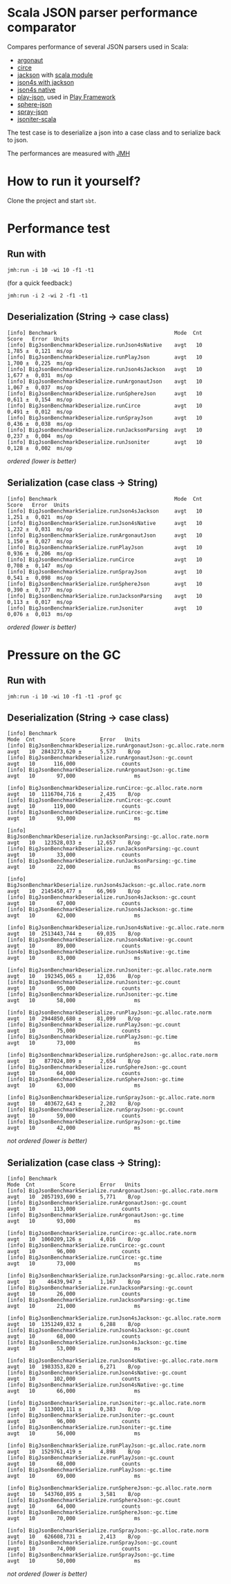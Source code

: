 Scala JSON parser performance comparator
========================================

Compares performance of several JSON parsers used in Scala:

- [argonaut](http://argonaut.io/)
- [circe](https://circe.github.io/circe/)
- [jackson](http://wiki.fasterxml.com/JacksonHome) with [scala module](https://github.com/FasterXML/jackson-module-scala)
- [json4s with jackson](https://github.com/json4s/json4s#jackson)
- [json4s native](https://github.com/json4s/json4s)
- [play-json](https://www.playframework.com/documentation/latest/ScalaJson), used in [Play Framework](https://www.playframework.com/)
- [sphere-json](https://github.com/sphereio/sphere-scala-libs/tree/master/json)
- [spray-json](https://github.com/spray/spray-json)
- [jsoniter-scala](https://github.com/plokhotnyuk/jsoniter-scala)

The test case is to deserialize a json into a case class and to serialize back to json.

The performances are measured with [JMH](https://github.com/ktoso/sbt-jmh)

# How to run it yourself?

Clone the project and start `sbt`.


# Performance test

## Run with

    jmh:run -i 10 -wi 10 -f1 -t1

(for a quick feedback:)

    jmh:run -i 2 -wi 2 -f1 -t1


## Deserialization (String -> case class)

```
[info] Benchmark                                      Mode  Cnt   Score   Error  Units
[info] BigJsonBenchmarkDeserialize.runJson4sNative    avgt   10   1,785 ±  0,121  ms/op
[info] BigJsonBenchmarkDeserialize.runPlayJson        avgt   10   1,700 ±  0,225  ms/op
[info] BigJsonBenchmarkDeserialize.runJson4sJackson   avgt   10   1,677 ±  0,031  ms/op
[info] BigJsonBenchmarkDeserialize.runArgonautJson    avgt   10   1,067 ±  0,037  ms/op
[info] BigJsonBenchmarkDeserialize.runSphereJson      avgt   10   0,611 ±  0,154  ms/op
[info] BigJsonBenchmarkDeserialize.runCirce           avgt   10   0,491 ±  0,012  ms/op
[info] BigJsonBenchmarkDeserialize.runSprayJson       avgt   10   0,436 ±  0,038  ms/op
[info] BigJsonBenchmarkDeserialize.runJacksonParsing  avgt   10   0,237 ±  0,004  ms/op
[info] BigJsonBenchmarkDeserialize.runJsoniter        avgt   10   0,128 ±  0,002  ms/op
```
_ordered (lower is better)_

## Serialization (case class -> String)

```
[info] Benchmark                                      Mode  Cnt   Score   Error  Units
[info] BigJsonBenchmarkSerialize.runJson4sJackson     avgt   10   1,251 ±  0,021  ms/op
[info] BigJsonBenchmarkSerialize.runJson4sNative      avgt   10   1,232 ±  0,031  ms/op
[info] BigJsonBenchmarkSerialize.runArgonautJson      avgt   10   1,150 ±  0,027  ms/op
[info] BigJsonBenchmarkSerialize.runPlayJson          avgt   10   0,936 ±  0,206  ms/op
[info] BigJsonBenchmarkSerialize.runCirce             avgt   10   0,708 ±  0,147  ms/op
[info] BigJsonBenchmarkSerialize.runSprayJson         avgt   10   0,541 ±  0,098  ms/op
[info] BigJsonBenchmarkSerialize.runSphereJson        avgt   10   0,390 ±  0,177  ms/op
[info] BigJsonBenchmarkSerialize.runJacksonParsing    avgt   10   0,113 ±  0,017  ms/op
[info] BigJsonBenchmarkSerialize.runJsoniter          avgt   10   0,076 ±  0,013  ms/op
```
_ordered (lower is better)_

# Pressure on the GC

## Run with

    jmh:run -i 10 -wi 10 -f1 -t1 -prof gc

## Deserialization (String -> case class)

```
[info] Benchmark                                                          Mode  Cnt        Score        Error   Units
[info] BigJsonBenchmarkDeserialize.runArgonautJson:·gc.alloc.rate.norm    avgt   10  2843273,620 ±      5,573    B/op
[info] BigJsonBenchmarkDeserialize.runArgonautJson:·gc.count              avgt   10      116,000               counts
[info] BigJsonBenchmarkDeserialize.runArgonautJson:·gc.time               avgt   10       97,000                   ms

[info] BigJsonBenchmarkDeserialize.runCirce:·gc.alloc.rate.norm           avgt   10  1116704,716 ±      2,435    B/op
[info] BigJsonBenchmarkDeserialize.runCirce:·gc.count                     avgt   10      119,000               counts
[info] BigJsonBenchmarkDeserialize.runCirce:·gc.time                      avgt   10       93,000                   ms

[info] BigJsonBenchmarkDeserialize.runJacksonParsing:·gc.alloc.rate.norm  avgt   10   123528,033 ±     12,657    B/op
[info] BigJsonBenchmarkDeserialize.runJacksonParsing:·gc.count            avgt   10       33,000               counts
[info] BigJsonBenchmarkDeserialize.runJacksonParsing:·gc.time             avgt   10       22,000                   ms

[info] BigJsonBenchmarkDeserialize.runJson4sJackson:·gc.alloc.rate.norm   avgt   10  2145450,477 ±     66,969    B/op
[info] BigJsonBenchmarkDeserialize.runJson4sJackson:·gc.count             avgt   10       67,000               counts
[info] BigJsonBenchmarkDeserialize.runJson4sJackson:·gc.time              avgt   10       62,000                   ms

[info] BigJsonBenchmarkDeserialize.runJson4sNative:·gc.alloc.rate.norm    avgt   10  2513443,744 ±     69,035    B/op
[info] BigJsonBenchmarkDeserialize.runJson4sNative:·gc.count              avgt   10       89,000               counts
[info] BigJsonBenchmarkDeserialize.runJson4sNative:·gc.time               avgt   10       83,000                   ms

[info] BigJsonBenchmarkDeserialize.runJsoniter:·gc.alloc.rate.norm        avgt   10   192345,065 ±     12,036    B/op
[info] BigJsonBenchmarkDeserialize.runJsoniter:·gc.count                  avgt   10       95,000               counts
[info] BigJsonBenchmarkDeserialize.runJsoniter:·gc.time                   avgt   10       58,000                   ms

[info] BigJsonBenchmarkDeserialize.runPlayJson:·gc.alloc.rate.norm        avgt   10  2944850,680 ±     81,099    B/op
[info] BigJsonBenchmarkDeserialize.runPlayJson:·gc.count                  avgt   10       75,000               counts
[info] BigJsonBenchmarkDeserialize.runPlayJson:·gc.time                   avgt   10       73,000                   ms

[info] BigJsonBenchmarkDeserialize.runSphereJson:·gc.alloc.rate.norm      avgt   10   877024,809 ±      2,654    B/op
[info] BigJsonBenchmarkDeserialize.runSphereJson:·gc.count                avgt   10       64,000               counts
[info] BigJsonBenchmarkDeserialize.runSphereJson:·gc.time                 avgt   10       63,000                   ms

[info] BigJsonBenchmarkDeserialize.runSprayJson:·gc.alloc.rate.norm       avgt   10   403672,643 ±      2,202    B/op
[info] BigJsonBenchmarkDeserialize.runSprayJson:·gc.count                 avgt   10       59,000               counts
[info] BigJsonBenchmarkDeserialize.runSprayJson:·gc.time                  avgt   10       42,000                   ms
```
_not ordered (lower is better)_

## Serialization (case class -> String):

```
[info] Benchmark                                                          Mode  Cnt        Score        Error   Units
[info] BigJsonBenchmarkSerialize.runArgonautJson:·gc.alloc.rate.norm      avgt   10  2057193,690 ±      5,771    B/op
[info] BigJsonBenchmarkSerialize.runArgonautJson:·gc.count                avgt   10      113,000               counts
[info] BigJsonBenchmarkSerialize.runArgonautJson:·gc.time                 avgt   10       93,000                   ms

[info] BigJsonBenchmarkSerialize.runCirce:·gc.alloc.rate.norm             avgt   10  1060209,126 ±      4,016    B/op
[info] BigJsonBenchmarkSerialize.runCirce:·gc.count                       avgt   10       96,000               counts
[info] BigJsonBenchmarkSerialize.runCirce:·gc.time                        avgt   10       73,000                   ms

[info] BigJsonBenchmarkSerialize.runJacksonParsing:·gc.alloc.rate.norm    avgt   10    46439,947 ±      1,167    B/op
[info] BigJsonBenchmarkSerialize.runJacksonParsing:·gc.count              avgt   10       26,000               counts
[info] BigJsonBenchmarkSerialize.runJacksonParsing:·gc.time               avgt   10       21,000                   ms

[info] BigJsonBenchmarkSerialize.runJson4sJackson:·gc.alloc.rate.norm     avgt   10  1351249,832 ±      6,288    B/op
[info] BigJsonBenchmarkSerialize.runJson4sJackson:·gc.count               avgt   10       68,000               counts
[info] BigJsonBenchmarkSerialize.runJson4sJackson:·gc.time                avgt   10       53,000                   ms

[info] BigJsonBenchmarkSerialize.runJson4sNative:·gc.alloc.rate.norm      avgt   10  1983353,820 ±      6,271    B/op
[info] BigJsonBenchmarkSerialize.runJson4sNative:·gc.count                avgt   10      102,000               counts
[info] BigJsonBenchmarkSerialize.runJson4sNative:·gc.time                 avgt   10       66,000                   ms

[info] BigJsonBenchmarkSerialize.runJsoniter:·gc.alloc.rate.norm          avgt   10   113000,111 ±      0,383    B/op
[info] BigJsonBenchmarkSerialize.runJsoniter:·gc.count                    avgt   10       96,000               counts
[info] BigJsonBenchmarkSerialize.runJsoniter:·gc.time                     avgt   10       56,000                   ms

[info] BigJsonBenchmarkSerialize.runPlayJson:·gc.alloc.rate.norm          avgt   10  1529761,419 ±      4,898    B/op
[info] BigJsonBenchmarkSerialize.runPlayJson:·gc.count                    avgt   10       68,000               counts
[info] BigJsonBenchmarkSerialize.runPlayJson:·gc.time                     avgt   10       69,000                   ms

[info] BigJsonBenchmarkSerialize.runSphereJson:·gc.alloc.rate.norm        avgt   10   543760,895 ±      3,581    B/op
[info] BigJsonBenchmarkSerialize.runSphereJson:·gc.count                  avgt   10       64,000               counts
[info] BigJsonBenchmarkSerialize.runSphereJson:·gc.time                   avgt   10       70,000                   ms

[info] BigJsonBenchmarkSerialize.runSprayJson:·gc.alloc.rate.norm         avgt   10   626608,731 ±      2,413    B/op
[info] BigJsonBenchmarkSerialize.runSprayJson:·gc.count                   avgt   10       74,000               counts
[info] BigJsonBenchmarkSerialize.runSprayJson:·gc.time                    avgt   10       50,000                   ms
```
_not ordered (lower is better)_
